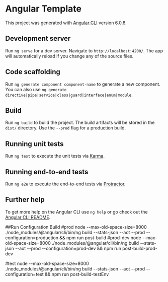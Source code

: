 # Angular Template

This project was generated with [Angular CLI](https://github.com/angular/angular-cli) version 6.0.8.

## Development server

Run `ng serve` for a dev server. Navigate to `http://localhost:4200/`. The app will automatically reload if you change any of the source files.

## Code scaffolding

Run `ng generate component component-name` to generate a new component. You can also use `ng generate directive|pipe|service|class|guard|interface|enum|module`.

## Build

Run `ng build` to build the project. The build artifacts will be stored in the `dist/` directory. Use the `--prod` flag for a production build.

## Running unit tests

Run `ng test` to execute the unit tests via [Karma](https://karma-runner.github.io).

## Running end-to-end tests

Run `ng e2e` to execute the end-to-end tests via [Protractor](http://www.protractortest.org/).

## Further help

To get more help on the Angular CLI use `ng help` or go check out the [Angular CLI README](https://github.com/angular/angular-cli/blob/master/README.md).

##Run Configuration Build
#prod
node --max-old-space-size=8000 ./node_modules/@angular/cli/bin/ng build --stats-json --aot --prod
--configuration=production && npm run post-build
#prod-dev
node --max-old-space-size=8000 ./node_modules/@angular/cli/bin/ng build --stats-json --aot --prod
--configuration=prod-dev && npm run post-build-prod-dev

#test
node --max-old-space-size=8000 ./node_modules/@angular/cli/bin/ng build --stats-json --aot --prod
--configuration=test && npm run post-build-testEnv


